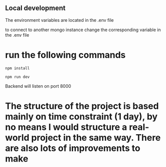 ## Local development

The environment variables are located in the .env file

to connect to another mongo instance change the corresponding variable in the .env file

# run the following commands

`npm install`

`npm run dev`

Backend will listen on port 8000

# The structure of the project is based mainly on time constraint (1 day), by no means I would structure a real-world project in the same way. There are also lots of improvements to make
